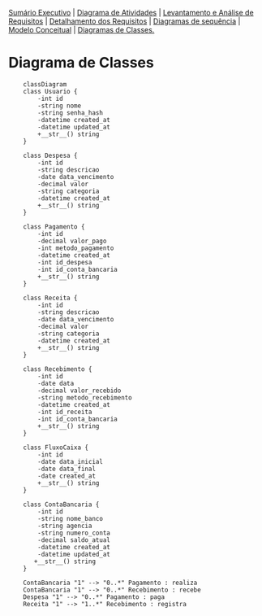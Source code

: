[Sumário Executivo](README.SE.md) | [Diagrama de Atividades](README.DA.md) | [Levantamento e Análise de Requisitos](README.LAR.md) | [Detalhamento dos Requisitos](README.DR.md) | [Diagramas de sequência]() | [Modelo Conceitual](README.MC.md) | [Diagramas de Classes.](README.DC.md) 

# Diagrama de Classes

```mermaid
    classDiagram
    class Usuario {
        -int id
        -string nome
        -string senha_hash
        -datetime created_at
        -datetime updated_at
        +__str__() string
    }

    class Despesa {
        -int id
        -string descricao
        -date data_vencimento
        -decimal valor
        -string categoria
        -datetime created_at
        +__str__() string
    }

    class Pagamento {
        -int id
        -decimal valor_pago
        -int metodo_pagamento
        -datetime created_at
        -int id_despesa
        -int id_conta_bancaria
        +__str__() string
    }

    class Receita {
        -int id
        -string descricao
        -date data_vencimento
        -decimal valor
        -string categoria
        -datetime created_at
        +__str__() string
    }

    class Recebimento {
        -int id
        -date data
        -decimal valor_recebido
        -string metodo_recebimento
        -datetime created_at
        -int id_receita
        -int id_conta_bancaria
        +__str__() string
    }

    class FluxoCaixa {
        -int id
        -date data_inicial
        -date data_final
        -date created_at
        +__str__() string
    }

    class ContaBancaria {
        -int id
        -string nome_banco
        -string agencia
        -string numero_conta
        -decimal saldo_atual
        -datetime created_at
        -datetime updated_at
       +__str__() string
    }

    ContaBancaria "1" --> "0..*" Pagamento : realiza
    ContaBancaria "1" --> "0..*" Recebimento : recebe
    Despesa "1" --> "0..*" Pagamento : paga
    Receita "1" --> "1..*" Recebimento : registra
```
